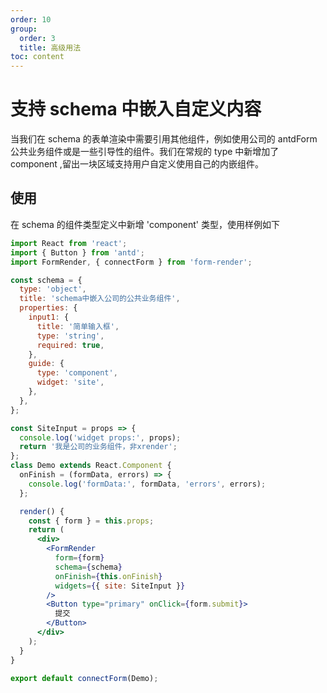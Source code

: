 ```yaml
---
order: 10
group:
  order: 3
  title: 高级用法
toc: content
---
```


# 支持 schema 中嵌入自定义内容

当我们在 schema 的表单渲染中需要引用其他组件，例如使用公司的 antdForm 公共业务组件或是一些引导性的组件。我们在常规的 type 中新增加了 component ,留出一块区域支持用户自定义使用自己的内嵌组件。

## 使用

在 schema 的组件类型定义中新增 'component' 类型，使用样例如下

```jsx
import React from 'react';
import { Button } from 'antd';
import FormRender, { connectForm } from 'form-render';

const schema = {
  type: 'object',
  title: 'schema中嵌入公司的公共业务组件',
  properties: {
    input1: {
      title: '简单输入框',
      type: 'string',
      required: true,
    },
    guide: {
      type: 'component',
      widget: 'site',
    },
  },
};

const SiteInput = props => {
  console.log('widget props:', props);
  return '我是公司的业务组件，非xrender';
};
class Demo extends React.Component {
  onFinish = (formData, errors) => {
    console.log('formData:', formData, 'errors', errors);
  };

  render() {
    const { form } = this.props;
    return (
      <div>
        <FormRender
          form={form}
          schema={schema}
          onFinish={this.onFinish}
          widgets={{ site: SiteInput }}
        />
        <Button type="primary" onClick={form.submit}>
          提交
        </Button>
      </div>
    );
  }
}

export default connectForm(Demo);
```
